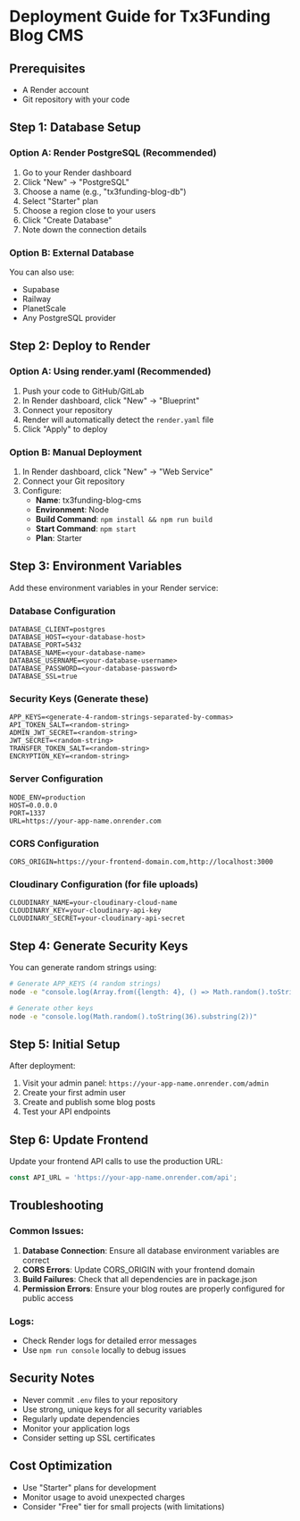 # Deployment Guide for Tx3Funding Blog CMS

## Prerequisites
- A Render account
- Git repository with your code

## Step 1: Database Setup

### Option A: Render PostgreSQL (Recommended)
1. Go to your Render dashboard
2. Click "New" → "PostgreSQL"
3. Choose a name (e.g., "tx3funding-blog-db")
4. Select "Starter" plan
5. Choose a region close to your users
6. Click "Create Database"
7. Note down the connection details

### Option B: External Database
You can also use:
- Supabase
- Railway
- PlanetScale
- Any PostgreSQL provider

## Step 2: Deploy to Render

### Option A: Using render.yaml (Recommended)
1. Push your code to GitHub/GitLab
2. In Render dashboard, click "New" → "Blueprint"
3. Connect your repository
4. Render will automatically detect the `render.yaml` file
5. Click "Apply" to deploy

### Option B: Manual Deployment
1. In Render dashboard, click "New" → "Web Service"
2. Connect your Git repository
3. Configure:
   - **Name**: tx3funding-blog-cms
   - **Environment**: Node
   - **Build Command**: `npm install && npm run build`
   - **Start Command**: `npm start`
   - **Plan**: Starter

## Step 3: Environment Variables

Add these environment variables in your Render service:

### Database Configuration
```
DATABASE_CLIENT=postgres
DATABASE_HOST=<your-database-host>
DATABASE_PORT=5432
DATABASE_NAME=<your-database-name>
DATABASE_USERNAME=<your-database-username>
DATABASE_PASSWORD=<your-database-password>
DATABASE_SSL=true
```

### Security Keys (Generate these)
```
APP_KEYS=<generate-4-random-strings-separated-by-commas>
API_TOKEN_SALT=<random-string>
ADMIN_JWT_SECRET=<random-string>
JWT_SECRET=<random-string>
TRANSFER_TOKEN_SALT=<random-string>
ENCRYPTION_KEY=<random-string>
```

### Server Configuration
```
NODE_ENV=production
HOST=0.0.0.0
PORT=1337
URL=https://your-app-name.onrender.com
```

### CORS Configuration
```
CORS_ORIGIN=https://your-frontend-domain.com,http://localhost:3000
```

### Cloudinary Configuration (for file uploads)
```
CLOUDINARY_NAME=your-cloudinary-cloud-name
CLOUDINARY_KEY=your-cloudinary-api-key
CLOUDINARY_SECRET=your-cloudinary-api-secret
```

## Step 4: Generate Security Keys

You can generate random strings using:
```bash
# Generate APP_KEYS (4 random strings)
node -e "console.log(Array.from({length: 4}, () => Math.random().toString(36).substring(2)).join(','))"

# Generate other keys
node -e "console.log(Math.random().toString(36).substring(2))"
```

## Step 5: Initial Setup

After deployment:
1. Visit your admin panel: `https://your-app-name.onrender.com/admin`
2. Create your first admin user
3. Create and publish some blog posts
4. Test your API endpoints

## Step 6: Update Frontend

Update your frontend API calls to use the production URL:
```javascript
const API_URL = 'https://your-app-name.onrender.com/api';
```

## Troubleshooting

### Common Issues:
1. **Database Connection**: Ensure all database environment variables are correct
2. **CORS Errors**: Update CORS_ORIGIN with your frontend domain
3. **Build Failures**: Check that all dependencies are in package.json
4. **Permission Errors**: Ensure your blog routes are properly configured for public access

### Logs:
- Check Render logs for detailed error messages
- Use `npm run console` locally to debug issues

## Security Notes

- Never commit `.env` files to your repository
- Use strong, unique keys for all security variables
- Regularly update dependencies
- Monitor your application logs
- Consider setting up SSL certificates

## Cost Optimization

- Use "Starter" plans for development
- Monitor usage to avoid unexpected charges
- Consider "Free" tier for small projects (with limitations)
